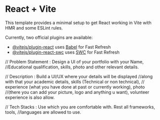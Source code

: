 # React + Vite

This template provides a minimal setup to get React working in Vite with HMR and some ESLint rules.

Currently, two official plugins are available:

- [@vitejs/plugin-react](https://github.com/vitejs/vite-plugin-react/blob/main/packages/plugin-react/README.md) uses [Babel](https://babeljs.io/) for Fast Refresh
- [@vitejs/plugin-react-swc](https://github.com/vitejs/vite-plugin-react-swc) uses [SWC](https://swc.rs/) for Fast Refresh


// Problem Statement : Design a UI of your portfolio with your Name, 
//Educational qualification, skills, photo and other relevant details.

// Description : Build a UI/UX where your details will be displayed 
//along with that your academic details, skills (Technical or non technical),
// experience (what you have done at past or currently working), photo 
//(there you can add your picture, logo and anything u want), volunteer experience is also allow.

// Tech Stacks : Use which you are comfortable with. Rest all frameworks, tools, 
//languages are allowed to use.